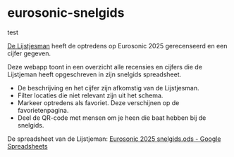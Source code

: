 # eurosonic-snelgids

test

[De Lijstjesman](https://x.com/Naituutstad) heeft de optredens op Eurosonic 2025 gerecenseerd en een cijfer gegeven. 

Deze webapp toont in een overzicht alle recensies en cijfers die de Lijstjeman heeft opgeschreven in zijn snelgids spreadsheet. 

- De beschrijving en het cijfer zijn afkomstig van de Lijstjesman.
- Filter locaties die niet relevant zijn uit het schema.
- Markeer optredens als favoriet. Deze verschijnen op de favorietenpagina.
- Deel de QR-code met mensen om je heen die baat hebben bij de snelgids.

De spreadsheet van de Lijstjeman: [Eurosonic 2025 snelgids.ods - Google Spreadsheets](https://docs.google.com/spreadsheets/d/1IpreXQt8gMkvbMWSK2IdzopMWqfGQDwEtRr4EY5Qoi8/edit?usp=sharing)
